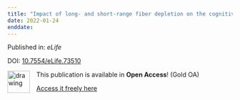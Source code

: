 ```yaml
---
title: "Impact of long- and short-range fiber depletion on the cognitive deficits of fronto-temporal dementia"
date: 2022-01-24
enddate:
---
```


Published in: *eLife*

DOI: [10.7554/eLife.73510](https://doi.org/10.7554/eLife.73510)

<img src="https://upload.wikimedia.org/wikipedia/commons/thumb/7/77/Open_Access_logo_PLoS_transparent.svg/800px-Open_Access_logo_PLoS_transparent.svg.png" alt="drawing" width="50" align="left"/> &nbsp;&nbsp;&nbsp;This publication is available in **Open Access**! (Gold OA)

&nbsp;&nbsp;&nbsp;<a href="https://doi.org/10.7554/elife.73510">Access it freely here</a>


